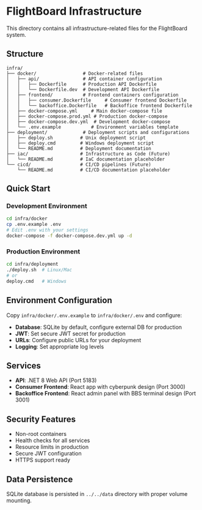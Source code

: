 # FlightBoard Infrastructure

This directory contains all infrastructure-related files for the FlightBoard system.

## Structure

```
infra/
├── docker/                 # Docker-related files
│   ├── api/                # API container configuration
│   │   ├── Dockerfile      # Production API Dockerfile
│   │   └── Dockerfile.dev  # Development API Dockerfile
│   ├── frontend/           # Frontend containers configuration
│   │   ├── consumer.Dockerfile     # Consumer frontend Dockerfile
│   │   └── backoffice.Dockerfile   # Backoffice frontend Dockerfile
│   ├── docker-compose.yml     # Main docker-compose file
│   ├── docker-compose.prod.yml # Production docker-compose
│   ├── docker-compose.dev.yml  # Development docker-compose
│   └── .env.example           # Environment variables template
├── deployment/             # Deployment scripts and configurations
│   ├── deploy.sh          # Unix deployment script
│   ├── deploy.cmd         # Windows deployment script
│   └── README.md          # Deployment documentation
├── iac/                   # Infrastructure as Code (Future)
│   └── README.md          # IaC documentation placeholder
└── cicd/                  # CI/CD pipelines (Future)
    └── README.md          # CI/CD documentation placeholder
```

## Quick Start

### Development Environment
```bash
cd infra/docker
cp .env.example .env
# Edit .env with your settings
docker-compose -f docker-compose.dev.yml up -d
```

### Production Environment
```bash
cd infra/deployment
./deploy.sh  # Linux/Mac
# or
deploy.cmd   # Windows
```

## Environment Configuration

Copy `infra/docker/.env.example` to `infra/docker/.env` and configure:

- **Database**: SQLite by default, configure external DB for production
- **JWT**: Set secure JWT secret for production
- **URLs**: Configure public URLs for your deployment
- **Logging**: Set appropriate log levels

## Services

- **API**: .NET 8 Web API (Port 5183)
- **Consumer Frontend**: React app with cyberpunk design (Port 3000)
- **Backoffice Frontend**: React admin panel with BBS terminal design (Port 3001)

## Security Features

- Non-root containers
- Health checks for all services
- Resource limits in production
- Secure JWT configuration
- HTTPS support ready

## Data Persistence

SQLite database is persisted in `../../data` directory with proper volume mounting.
